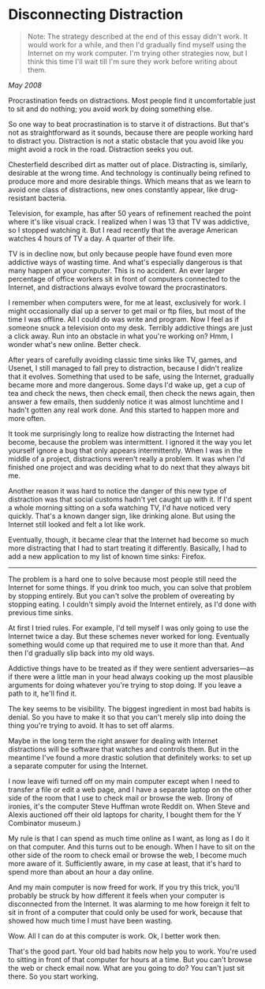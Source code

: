 # Disconnecting Distraction

> Note: The strategy described at the end of this essay didn't work. It would work for a while, and then I'd gradually find myself using the Internet on my work computer. I'm trying other strategies now, but I think this time I'll wait till I'm sure they work before writing about them.

_May 2008_

Procrastination feeds on distractions. Most people find it uncomfortable just to sit and do nothing; you avoid work by doing something else.

So one way to beat procrastination is to starve it of distractions. But that's not as straightforward as it sounds, because there are people working hard to distract you. Distraction is not a static obstacle that you avoid like you might avoid a rock in the road. Distraction seeks you out.

Chesterfield described dirt as matter out of place. Distracting is, similarly, desirable at the wrong time. And technology is continually being refined to produce more and more desirable things. Which means that as we learn to avoid one class of distractions, new ones constantly appear, like drug-resistant bacteria.

Television, for example, has after 50 years of refinement reached the point where it's like visual crack. I realized when I was 13 that TV was addictive, so I stopped watching it. But I read recently that the average American watches 4 hours of TV a day. A quarter of their life.

TV is in decline now, but only because people have found even more addictive ways of wasting time. And what's especially dangerous is that many happen at your computer. This is no accident. An ever larger percentage of office workers sit in front of computers connected to the Internet, and distractions always evolve toward the procrastinators.

I remember when computers were, for me at least, exclusively for work. I might occasionally dial up a server to get mail or ftp files, but most of the time I was offline. All I could do was write and program. Now I feel as if someone snuck a television onto my desk. Terribly addictive things are just a click away. Run into an obstacle in what you're working on? Hmm, I wonder what's new online. Better check.

After years of carefully avoiding classic time sinks like TV, games, and Usenet, I still managed to fall prey to distraction, because I didn't realize that it evolves. Something that used to be safe, using the Internet, gradually became more and more dangerous. Some days I'd wake up, get a cup of tea and check the news, then check email, then check the news again, then answer a few emails, then suddenly notice it was almost lunchtime and I hadn't gotten any real work done. And this started to happen more and more often.

It took me surprisingly long to realize how distracting the Internet had become, because the problem was intermittent. I ignored it the way you let yourself ignore a bug that only appears intermittently. When I was in the middle of a project, distractions weren't really a problem. It was when I'd finished one project and was deciding what to do next that they always bit me.

Another reason it was hard to notice the danger of this new type of distraction was that social customs hadn't yet caught up with it. If I'd spent a whole morning sitting on a sofa watching TV, I'd have noticed very quickly. That's a known danger sign, like drinking alone. But using the Internet still looked and felt a lot like work.

Eventually, though, it became clear that the Internet had become so much more distracting that I had to start treating it differently. Basically, I had to add a new application to my list of known time sinks: Firefox.

* * *

The problem is a hard one to solve because most people still need the Internet for some things. If you drink too much, you can solve that problem by stopping entirely. But you can't solve the problem of overeating by stopping eating. I couldn't simply avoid the Internet entirely, as I'd done with previous time sinks.

At first I tried rules. For example, I'd tell myself I was only going to use the Internet twice a day. But these schemes never worked for long. Eventually something would come up that required me to use it more than that. And then I'd gradually slip back into my old ways.

Addictive things have to be treated as if they were sentient adversaries—as if there were a little man in your head always cooking up the most plausible arguments for doing whatever you're trying to stop doing. If you leave a path to it, he'll find it.

The key seems to be visibility. The biggest ingredient in most bad habits is denial. So you have to make it so that you can't merely slip into doing the thing you're trying to avoid. It has to set off alarms.

Maybe in the long term the right answer for dealing with Internet distractions will be software that watches and controls them. But in the meantime I've found a more drastic solution that definitely works: to set up a separate computer for using the Internet.

I now leave wifi turned off on my main computer except when I need to transfer a file or edit a web page, and I have a separate laptop on the other side of the room that I use to check mail or browse the web. (Irony of ironies, it's the computer Steve Huffman wrote Reddit on. When Steve and Alexis auctioned off their old laptops for charity, I bought them for the Y Combinator museum.)

My rule is that I can spend as much time online as I want, as long as I do it on that computer. And this turns out to be enough. When I have to sit on the other side of the room to check email or browse the web, I become much more aware of it. Sufficiently aware, in my case at least, that it's hard to spend more than about an hour a day online.

And my main computer is now freed for work. If you try this trick, you'll probably be struck by how different it feels when your computer is disconnected from the Internet. It was alarming to me how foreign it felt to sit in front of a computer that could only be used for work, because that showed how much time I must have been wasting.

Wow. All I can do at this computer is work. Ok, I better work then.

That's the good part. Your old bad habits now help you to work. You're used to sitting in front of that computer for hours at a time. But you can't browse the web or check email now. What are you going to do? You can't just sit there. So you start working.
